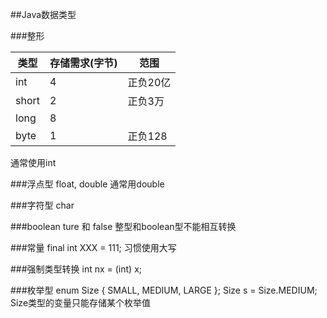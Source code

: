 ##Java数据类型

###整形


类型 | 存储需求(字节) | 范围 
---- | ----- | ----
int | 4 | 正负20亿
short | 2 | 正负3万
long | 8 | 
byte | 1 | 正负128

通常使用int


###浮点型
float, double
通常用double


###字符型
char


###boolean
ture 和 false
整型和boolean型不能相互转换


###常量
	final int XXX = 111;
	习惯使用大写


###强制类型转换
		int nx = (int) x;

###枚举型
			enum Size {
				 SMALL, MEDIUM, LARGE };
	Size s = Size.MEDIUM;
Size类型的变量只能存储某个枚举值
